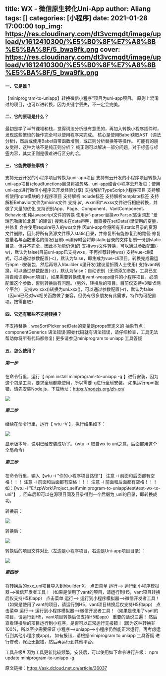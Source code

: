 title: WX - 微信原生转化Uni-App
author: Aliang
tags: []
categories: [小程序]
date: 2021-01-28 17:00:00
top_img: https://res.cloudinary.com/dt3vcmqdt/image/upload/v1612410300/%E5%B0%8F%E7%A8%8B%E5%BA%8F/5_bwa9fk.png
cover: https://res.cloudinary.com/dt3vcmqdt/image/upload/v1612410300/%E5%B0%8F%E7%A8%8B%E5%BA%8F/5_bwa9fk.png
---


#### 一、它是谁？
【miniprogram-to-uniapp】转换微信小程序”项目为uni-app项目。
原则上混淆过的项目，也可以进转换，因为关键字丢失，不一定会完美。

#### 二、它的原理是什么？
最初是学了半节课堆和栈，觉得词法分析挺有意思的，再加入转换小程序插件时，发现这些繁琐的操作完全可以使用程序来完成。
核心是使用Babel获取AST（词法分析)，然后或使用Babel自带函数增删，或正则分析替换等等操作。
可能有的朋友觉得，这种为啥不是纯正则分析？ 纯正则可以解决一部分问题，对于标签与标签内容，其实正则是很难进行区分的哈。

#### 三、它能做哪些事情？
支持无云开发的小程序项目转换为uni-app项目
支持有云开发的小程序项目转换为uni-app项目(cloudfunctions目录将被忽略，uni-app结合小程序云开发见：使用uni-app进行微信小程序云开发经验分享)
支持解析TypeScript小程序项目
支持解析使用npm模块的小程序项目
支持解析include标签
支持解析template标签
支持解析Behavior文件为mixins文件
支持.js', .wxml和*.wxss文件进行相应转换，并做了大量的优化
支持识别App、Page、Component、VantComponent、Behavior和纯Javascript文件的转换
使用jyf-parser替换wxParse(感谢网友 “爱瑞巴勒康忙北鼻” 的建议)
搜索未在data声明，而直接在setData()里使用的变量，并修复
合并使用require导入的wxs文件
因uni-app会将所有非static目录的资源文件删除，因此将所有资源文件移入static目录，并修复所有能修复到的路径
修复变量名与函数重名的情况(目前uni编译时会将非static目录的文件复制一份到static目录，但并不完全，因此本功能仍保留)
支持wxs文件转换，可以通过参数配置(-w)，默认为false(目前uni-app已支持wxs，不再推荐转换wxs)
支持vue-cli模式，可以通过参数配置(-c)，默认为false，即生成为vue-cli项目，转换完成需运行npm -i安装包，然后再导入hbuilder x里开发(建议爱折腾人士使用)
支持vant转换，可以通过参数配置(-z)，默认为false：自动识别（无须添加参数，工具已支持自动识别vant项目），如果需要转换使用vant-weapp组件的小程序项目，必须配置这个参数，否则转换后有问题。（另外，转换后的项目，目前仅支持v3和h5两个平台）
支持wx.xxx()转换为uni.xxx()，可以通过参数配置(-r)，默认为false（因uni已经对wx相关函数做了兼容，但仍有很多朋友有此需求，特作为可配置项，按需自取）
#### 四、它还有哪些不支持转换？
不支持替换：wxaSortPicker
setData的变量是props里定义的
抽象节点：componentGenerics
语法错误(原始代码就有语法错误，请仔细检查，工具无法帮助你将所有代码都修复)
更多请参见miniprogram to uniapp 工具答疑
#### 五、怎么使用？
##### 第一步
在命令行里，运行【 npm install miniprogram-to-uniapp -g 】进行安装，因为这个包是工具，要求全局都能使用，所以需要-g进行全局安装。
如果运行npm报错，请先安装Node.js，下载地址：https://nodejs.org/zh-cn/
 
![](https://res.cloudinary.com/dt3vcmqdt/image/upload/v1612410294/%E5%B0%8F%E7%A8%8B%E5%BA%8F/1_jvieea.png)

##### 第二步
继续在命令行里，运行【 wtu -V 】，执行结果如下：

![](https://res.cloudinary.com/dt3vcmqdt/image/upload/v1612410295/%E5%B0%8F%E7%A8%8B%E5%BA%8F/2_imxt7p.png)
 

显示版本号，说明已经安装成功了。（wtu -> 取自wx to uni之意，后面都用这个全局命令）

##### 第三步
在命令行里，输入【wtu -i "你的小程序项目路径"】
注意 -i 前面和后面都有空格！！！
注意 -i 前面和后面都有空格！！！
注意 -i 前面和后面都有空格！！！
如：【wtu -i "E:\zpWork\Project_self\miniprogram-to-uniapp\test\test-wx-to-uni"】 ，回车后即可以在源项目同及目录得到一个后缀为_uni的目录，即转换成功。

转换前：

![](https://res.cloudinary.com/dt3vcmqdt/image/upload/v1612410297/%E5%B0%8F%E7%A8%8B%E5%BA%8F/3_rrzqx9.png)
 

转换后：

![](https://res.cloudinary.com/dt3vcmqdt/image/upload/v1612410299/%E5%B0%8F%E7%A8%8B%E5%BA%8F/4_l1gfdc.png)
 

转换后的项目文件对比（左边是小程序项目，右边是Uni-app项目目录）：


![](https://res.cloudinary.com/dt3vcmqdt/image/upload/v1612410300/%E5%B0%8F%E7%A8%8B%E5%BA%8F/5_bwa9fk.png)

##### 第四步
将转换后的xxx_uni项目导入到hbuilder X，
点击菜单 运行--> 运行到小程序模拟器-->微信开发者工具！（如果是使用了vant的项目，请运行到H5，vant项目转换后仅支持H5和app）
点击菜单 运行--> 运行到小程序模拟器-->微信开发者工具！（如果是使用了vant的项目，请运行到H5，vant项目转换后仅支持H5和app）
点击菜单 运行--> 运行到小程序模拟器-->微信开发者工具！（如果是使用了vant的项目，请运行到H5，vant项目转换后仅支持H5和app）
重要的话说三遍！
然后查看转换后的项目运行到小程序，是否可以正常运行无报错！
(因为这种转换非100%，所以至少需要保证 小程序-->uniapp-->小程序仍然能正常运行，再考虑运行到其他小程序或app)，
如有报错，请根据miniprogram to uniapp 工具答疑 进行修改，保证无报错，然后再运行到其他平台。

工具升级#
因为工具更新比较频繁，安装后，可以使用如下命令进行升级：
npm update miniprogram-to-uniapp -g

原文链接：https://ask.dcloud.net.cn/article/36037
